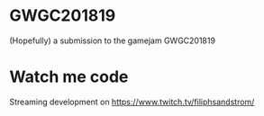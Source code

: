 # GWGC201819
(Hopefully) a submission to the gamejam GWGC201819

# Watch me code
Streaming development on https://www.twitch.tv/filiphsandstrom/
